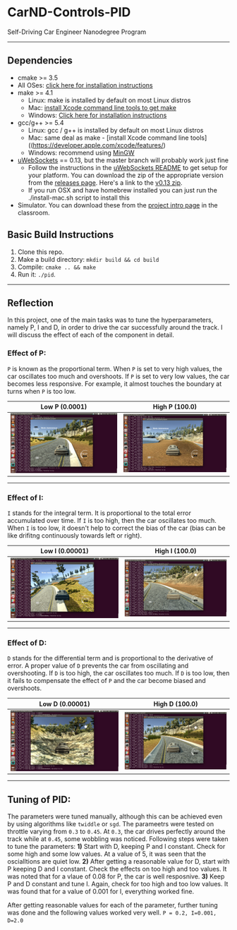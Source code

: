 # CarND-Controls-PID
Self-Driving Car Engineer Nanodegree Program

---

## Dependencies

* cmake >= 3.5
 * All OSes: [click here for installation instructions](https://cmake.org/install/)
* make >= 4.1
  * Linux: make is installed by default on most Linux distros
  * Mac: [install Xcode command line tools to get make](https://developer.apple.com/xcode/features/)
  * Windows: [Click here for installation instructions](http://gnuwin32.sourceforge.net/packages/make.htm)
* gcc/g++ >= 5.4
  * Linux: gcc / g++ is installed by default on most Linux distros
  * Mac: same deal as make - [install Xcode command line tools]((https://developer.apple.com/xcode/features/)
  * Windows: recommend using [MinGW](http://www.mingw.org/)
* [uWebSockets](https://github.com/uWebSockets/uWebSockets) == 0.13, but the master branch will probably work just fine
  * Follow the instructions in the [uWebSockets README](https://github.com/uWebSockets/uWebSockets/blob/master/README.md) to get setup for your platform. You can download the zip of the appropriate version from the [releases page](https://github.com/uWebSockets/uWebSockets/releases). Here's a link to the [v0.13 zip](https://github.com/uWebSockets/uWebSockets/archive/v0.13.0.zip).
  * If you run OSX and have homebrew installed you can just run the ./install-mac.sh script to install this
* Simulator. You can download these from the [project intro page](https://github.com/udacity/CarND-PID-Control-Project/releases) in the classroom.

## Basic Build Instructions

1. Clone this repo.
2. Make a build directory: `mkdir build && cd build`
3. Compile: `cmake .. && make`
4. Run it: `./pid`. 

---

## Reflection
In this project, one of the main tasks was to tune the hyperparameters, namely P, I and D, in order to drive the car successfully around the track. I will discuss the effect of each of the component in detail.

### Effect of P:
`P` is known as the proportional term. When `P` is set to very high values, the car oscillates too much and overshoots. If `P` is set to very low values, the car becomes less responsive. For example, it almost touches the boundary at turns when `P` is too low.

|Low P (0.0001)                                  |  High P (100.0) |
|:-------------------------------------------------------:|:-------------------------------------------------------:|
|![alt text](LowP.gif) |  ![alt text](HighP.gif)|

---

### Effect of I:
`I` stands for the integral term. It is proportional to the total error accumulated over time. If `I` is too high, then the car oscillates too much. When `I` is too low, it doesn't help to correct the bias of the car (bias can be like drifitng continuously towards left or right).

|Low I (0.00001)                                  |  High I (100.0) |
|:-------------------------------------------------------:|:-------------------------------------------------------:|
|![alt text](LowI.gif) |  ![alt text](HighI.gif)|

---


### Effect of D:
`D` stands for the differential term and is proportional to the derivative of error. A proper value of `D` prevents the car from oscillating and overshooting. If `D` is too high, the car oscillates too much. If `D` is too low, then it fails to compensate the effect of `P` and the car become biased and overshoots.


|Low D (0.00001)                                  |  High D (100.0) |
|:-------------------------------------------------------:|:-------------------------------------------------------:|
|![alt text](LowD.gif) |  ![alt text](HighD.gif)|

---


## Tuning of PID:
The parameters were tuned manually, although this can be achieved even by using algorithms like `twiddle` or `sgd`. The parameetrs were tested on throttle varying from `0.3` to `0.45`. At `0.3`, the car drives perfectly around the track while at `0.45`, some wobbling was noticed. Following steps were taken to tune the parameters:
**1)** Start with D, keeping P and I constant. Check for some high and some low values. At a value of 5, it was seen that the oscialltions are quiet low.
**2)** After getting a reasonable value for D, start with P keeping D and I constant. Check the effects on too high and too values. It was noted that for a vlaue of 0.08 for P, the car is well resposnive.
**3)** Keep P and D constant and tune I. Again, check for too high and too low values. It was found that for a value of 0.001 for I, everything worked fine.

After getting reasonable values for each of the parameter, further tuning was done and the following values worked very well.
`P = 0.2, I=0.001, D=2.0`


